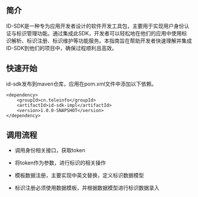 ## 简介

ID-SDK是一种专为应用开发者设计的软件开发工具包，主要用于实现用户身份认证与标识管理功能。通过集成此SDK，开发者可以轻松地在他们的应用中使用标识解析、标识注册、标识维护等功能服务。本指南旨在帮助开发者快速理解并集成ID-SDK到他们的项目中，确保过程顺利且高效。


## 快速开始

id-sdk发布到maven仓库，应用在pom.xml文件中添加以下依赖。

```pom
<dependency>
    <groupId>cn.teleinfo</groupId>
    <artifactId>id-sdk-impl</artifactId>
    <version>1.0.0-SNAPSHOT</version>
</dependency>
```

## 调用流程

*   调用身份相关接口，获取token
    
*   将token作为参数，进行标识的相关操作
    
*   模板数据注册，主要实现中英文替换，定义标识数据模型
    
*   标识注册必须使用数据模板，并根据数据模型进行标识数据录入
